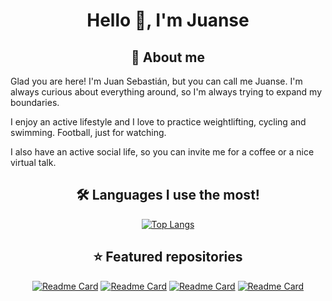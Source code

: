 <h1 align="center">Hello 👋, I'm Juanse</h1>

<h2 align="center">💭 About me</h2>

Glad you are here! I'm Juan Sebastián, but you can call me Juanse. I'm always curious about everything around, so I'm always trying to expand my boundaries.

I enjoy an active lifestyle and I love to practice weightlifting, cycling and swimming. Football, just for watching.

I also have an active social life, so you can invite me for a coffee or a nice virtual talk.

<h2 align="center">🛠️ Languages I use the most!</h2>
<div align="center">
  
[![Top Langs](https://github-readme-stats.vercel.app/api/top-langs/?username=juansecardozo&layout=compact&theme=dracula)](https://github.com/anuraghazra/github-readme-stats)
</div>

<h2 align="center">⭐️ Featured repositories</h2>
<div align="center">
  
[![Readme Card](https://github-readme-stats.vercel.app/api/pin/?username=juansecardozo&repo=hexagonal-http-api&theme=dracula)](https://github.com/juansecardozo/hexagonal-http-api) [![Readme Card](https://github-readme-stats.vercel.app/api/pin/?username=juansecardozo&repo=obsidian-toggle-checkbox-plus&theme=dracula)](https://github.com/juansecardozo/obsidian-toggle-checkbox-plus) [![Readme Card](https://github-readme-stats.vercel.app/api/pin/?username=juansecardozo&repo=worker-pools-server&theme=dracula)](https://github.com/juansecardozo/worker-pools-server) [![Readme Card](https://github-readme-stats.vercel.app/api/pin/?username=juansecardozo&repo=typescript-api&theme=dracula)](https://github.com/juansecardozo/typescript-api)
</div>
